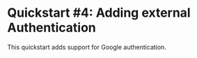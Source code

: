 # Quickstart #4: Adding external Authentication

This quickstart adds support for Google authentication.
